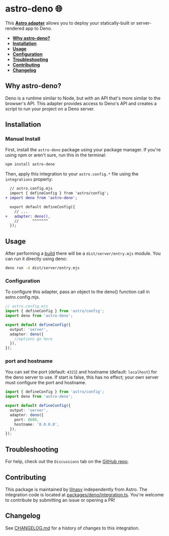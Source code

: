 # astro-deno 🌐

This **[Astro adapter][astro-adapter]** allows you to deploy your statically-built or server-rendered app to Deno.

- <strong>[Why astro-deno?](#why-astro-deno)</strong>
- <strong>[Installation](#installation)</strong>
- <strong>[Usage](#usage)</strong>
- <strong>[Configuration](#configuration)</strong>
- <strong>[Troubleshooting](#troubleshooting)</strong>
- <strong>[Contributing](#contributing)</strong>
- <strong>[Changelog](#changelog)</strong>

## Why astro-deno?

Deno is a runtime similar to Node, but with an API that's more similar to the browser's API. This adapter provides access to Deno's API and creates a script to run your project on a Deno server.

## Installation

### Manual Install

First, install the `astro-deno` package using your package manager. If you're using npm or aren't sure, run this in the terminal:

```sh
npm install astro-deno
```

Then, apply this integration to your `astro.config.*` file using the `integrations` property:

```diff lang="js" "mdx()"
  // astro.config.mjs
  import { defineConfig } from 'astro/config';
+ import deno from 'astro-deno';

  export default defineConfig({
    // ...
+   adapter: deno(),
    //      ^^^^^^^
  });
```

## Usage

After performing a [build](https://docs.astro.build/en/reference/cli-reference/#astro-build) there will be a `dist/server/entry.mjs` module. You can run it directly using deno:

```sh
deno run -A dist/server/entry.mjs
```
### Configuration

To configure this adapter, pass an object to the deno() function call in astro.config.mjs.

```ts
// astro.config.mjs
import { defineConfig } from 'astro/config';
import deno from 'astro-deno';

export default defineConfig({
  output: 'server',
  adapter: deno({
    //options go here
  }),
});
```

### port and hostname

You can set the port (default: `4321`) and hostname (default: `localhost`) for the deno server to use. If start is false, this has no effect; your own server must configure the port and hostname.

```ts
import { defineConfig } from 'astro/config';
import deno from 'astro-deno';

export default defineConfig({
  output: 'server',
  adapter: deno({
    port: 8000,
    hostname: '0.0.0.0',
  }),
});
```

## Troubleshooting

For help, check out the `Discussions` tab on the [GitHub repo](https://github.com/lilnasy/gratelets/discussions).

## Contributing

This package is maintained by [lilnasy](https://github.com/lilnasy) independently from Astro. The integration code is located at [packages/deno/integration.ts](https://github.com/lilnasy/gratelets/blob/main/packages/deno/integration.ts). You're welcome to contribute by submitting an issue or opening a PR!

## Changelog

See [CHANGELOG.md](https://github.com/lilnasy/gratelets/blob/main/packages/deno/CHANGELOG.md) for a history of changes to this integration.

[astro-adapter]: https://docs.astro.build/en/guides/server-side-rendering/
